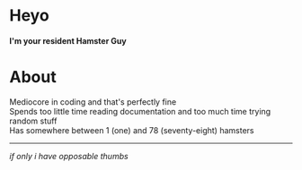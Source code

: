 # Heyo

#### I'm your resident Hamster Guy

# About

Mediocore in coding and that's perfectly fine  
Spends too little time reading documentation and too much time trying random stuff  
Has somewhere between 1 (one) and 78 (seventy-eight) hamsters

---

*if only i have opposable thumbs*
